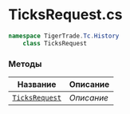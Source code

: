 
# TicksRequest.cs
```csharp
namespace TigerTrade.Tc.History  
    class TicksRequest
```

### Методы
| Название | Описание |
| --- | --- |
| [`TicksRequest`](./Методы/TicksRequest.md) | *Описание* |
